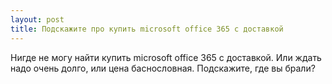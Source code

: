 ```yaml
---
layout: post 
title: Подскажите про купить microsoft office 365 с доставкой 
--- 
```

Нигде не могу найти купить microsoft office 365 с доставкой. Или ждать надо очень долго, или цена баснословная. Подскажите, где вы брали?